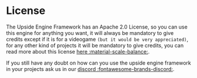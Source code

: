 # License

The Upside Engine Framework has an Apache 2.0 License, so you can use this engine for anything you want, it will always be mandatory to give credits except if it is for a videogame `(but it would be very appreciated)`, for any other kind of projects it will be mandatory to give credits, you can read more about this license [here :material-scale-balance:](https://github.com/TheHackerPuppy/UpsideEngine/blob/main/LICENSE).

If you still have any doubt on how can you use the upside engine framework in your projects ask us in our [discord :fontawesome-brands-discord:](https://discord.com/invite/pE3svUvmnu).